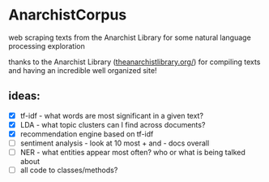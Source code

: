 # AnarchistCorpus

web scraping texts from the Anarchist Library for some natural language processing exploration

thanks to the Anarchist Library ([theanarchistlibrary.org/](https://theanarchistlibrary.org/special/index)) for compiling texts and having an incredible well organized site!

## ideas:

- [x] tf-idf - what words are most significant in a given text?
- [x] LDA - what topic clusters can I find across documents?
- [x] recommendation engine based on tf-idf
- [ ] sentiment analysis - look at 10 most + and - docs overall
- [ ] NER - what entities appear most often? who or what is being talked about
- [ ] all code to classes/methods?
